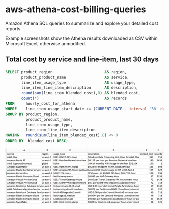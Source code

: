 # aws-athena-cost-billing-queries

Amazon Athena SQL queries to summarize and explore your detailed cost reports. 

Example screenshots show the Athena results downloaded as CSV within Microsoft Excel, otherwise unmodified. 

## Total cost by service and line-item, last 30 days

```sql
SELECT product_region                       AS region,
       product_product_name                 AS service,
       line_item_usage_type                 AS usage_type,
       line_item_line_item_description      AS description,
       round(sum(line_item_blended_cost),0) AS blended_cost,
       count(*)                             AS records
FROM     hourly_cost_for_athena
WHERE    line_item_usage_start_date >= (CURRENT_DATE - interval '30' day)
GROUP BY product_region, 
         product_product_name, 
         line_item_usage_type, 
         line_item_line_item_description
HAVING   round(sum(line_item_blended_cost),0) <> 0
ORDER BY  blended_cost DESC; 
```

![alt text](images/cost-by-service-and-line-item-last-30-days.png)
